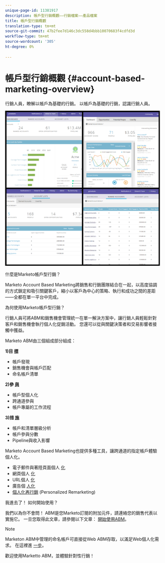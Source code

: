 ```yaml
---
unique-page-id: 11381917
description: 帳戶型行銷概觀——行銷檔案——產品檔案
title: 帳戶型行銷概觀
translation-type: tm+mt
source-git-commit: 47b2fee7d146c3dc558d4bbb10070683f4cdfd3d
workflow-type: tm+mt
source-wordcount: '305'
ht-degree: 0%

---
```



# 帳戶型行銷概觀 {#account-based-marketing-overview}

行銷人員，瞭解以帳戶為基礎的行銷。 以帳戶為基礎的行銷，認識行銷人員。

![](assets/photo-collage.png)

什麼是Marketo帳戶型行銷？

Marketo Account Based Marketing將銷售和行銷團隊結合在一起，以高度協調的方式鎖定和吸引關鍵客戶，縮小以客戶為中心的策略、執行和成功之間的差距——全都在單一平台中完成。

為何使用Marketo帳戶型行銷？

行銷人員可將ABM和銷售機會管理統一在單一解決方案中，讓行銷人員輕鬆針對客戶和銷售機會執行個人化促銷活動。 您還可以從與關鍵決策者和交易影響者接觸中獲益。

Marketo ABM由三個組成部分組成：

**1)目 [標](http://docs.marketo.com/display/docs/target)**

* 帳戶發現
* 銷售機會與帳戶匹配
* 命名帳戶清單

**2)參 [與](http://docs.marketo.com/display/docs/engage)**

* 帳戶型個人化
* 跨通道參與
* 帳戶專屬的工作流程

**3)措 [施](http://docs.marketo.com/display/docs/measure)**

* 帳戶和清單層級分析
* 帳戶參與分數
* Pipeline與收入影響

Marketo Account Based Marketing也提供多種工具，讓跨通道的指定帳戶體驗個人化。

* 電子郵件與著陸頁面個人 [化](http://docs.marketo.com/display/DOCS/Personalization)
* 網頁個人 [化](http://docs.marketo.com/display/DOCS/Account-Based+Web+Marketing)
* URL個人 [化](http://docs.marketo.com/display/DOCS/Enable+Personalized+URLs+for+Your+Account)
* 廣告個 [人化](http://docs.marketo.com/display/DOCS/Create+a+Custom+Audience+in+Facebook)
* [個人化再行銷](http://docs.marketo.com/display/DOCS/Website+Retargeting) (Personalized Remarketing)

我進去了！ 如何開始使用？

我們以為你不會問！ ABM是您Marketo訂閱的附加元件，請連絡您的銷售代表以實施它。 一旦您取得此文章，請參閱以下文章： [開始使用ABM](getting-started-with-abm.md)。

>[!NOTE]
>
>Marketon ABM中管理的命名帳戶可直接從Web ABM存取，以滿足Web個人化需求。 在這裡進 [一步](http://docs.marketo.com/display/public/DOCS/Account-Based+Web+Marketing+with+ABM)。

歡迎使用Marketto ABM，並體驗針對性行銷！
